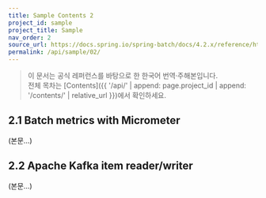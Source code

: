 ```yaml
---
title: Sample Contents 2
project_id: sample
project_title: Sample
nav_order: 2
source_url: https://docs.spring.io/spring-batch/docs/4.2.x/reference/html/
permalink: /api/sample/02/
---
```


> 이 문서는 공식 레퍼런스를 바탕으로 한 한국어 번역·주해본입니다.  
> 전체 목차는 [Contents]({{ '/api/' | append: page.project_id | append: '/contents/' | relative_url }})에서 확인하세요.

## 2.1 Batch metrics with Micrometer
(본문…)

## 2.2 Apache Kafka item reader/writer
(본문…)
